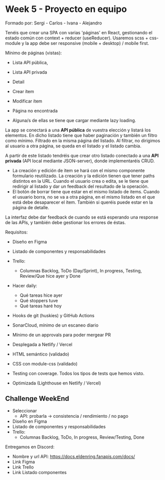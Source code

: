 # Week 5 - Proyecto en equipo

Formado por: Sergi - Carlos - Ivana - Alejandro

Tenéis que crear una SPA con varias 'páginas' en React, gestionando el estado común con context + reducer (useReducer). Usaremos scss + css-module y la app debe ser responsive (mobile + desktop) / mobile first.

Mínimo de páginas (vistas):

- Lista API pública,
- Lista API privada
- Detail
- Crear ítem
- Modificar ítem
- Página no encontrada

- Alguna/s de ellas se tiene que cargar mediante lazy loading.

La app se conectará a una **API pública** de vuestra elección y listará los elementos. En dicho listado tiene que haber paginación y también un filtro como mínimo. Filtrado en la misma página del listado. Al filtrar, no dirigimos al usuario a otra página, se queda en el listado y el listado cambia.

A partir de este listado tendréis que crear otro listado conectado a una **API privada** (API local mediante JSON-server), donde implementaréis CRUD.

- La creación y edición de item se hará con el mismo componente formulario reutilizado. La creación y la edición tienen que tener paths distintos en la URL. Cuando el usuario crea o edita, se le tiene que redirigir al listado y dar un feedback del resultado de la operación.
- El botón de borrar tiene que estar en el mismo listado de items. Cuando el usuario borra, no se va a otra página, en el mismo listado en el que está debe desaparecer el ítem. También si queréis puede estar en la página de detalle.

La interfaz debe dar feedback de cuando se está esperando una response de las APIs, y también debe gestionar los errores de éstas.

Requisitos:

- Diseño en Figma
- Listado de componentes y responsabilidades
- Trello:

  - Columnas Backlog, ToDo (Day/Sprint), In progress, Testing, Review/Que hice ayer y Done

- Hacer daily:

  - Qué tareas hice ayer
  - Qué stoppers tuve
  - Qué tareas haré hoy

- Hooks de git (huskies) y GitHub Actions
- SonarCloud, mínimo de un escaneo diario
- Mínimo de un approvals para poder mergear PR
- Desplegada a Netlify / Vercel

- HTML semántico (validado)
- CSS con module-css (validado)
- Testing con coverage. Todos los tipos de tests que hemos visto.
- Optimizada (Lighthouse en Netlify / Vercel)

## Challenge WeekEnd

- Seleccionar
  - API: probarla -> consistencia / rendimiento / no pago
- Diseño en Figma
- Listado de componentes y responsabilidades
- Trello:
  - Columnas Backlog, ToDo, In progress, Review/Testing, Done

Entregamos en Discord:

- Nombre y url API: https://docs.eldenring.fanapis.com/docs/
- Link Figma
- Link Trello
- Link Listado componentes
